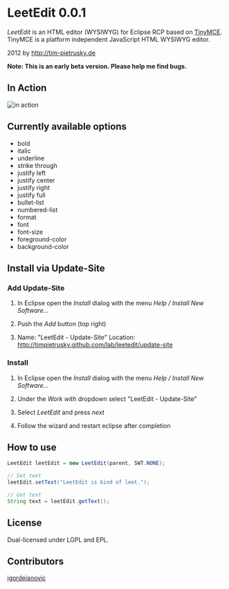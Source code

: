 # LeetEdit 0.0.1

*LeetEdit* is an HTML editor (WYSIWYG) for Eclipse RCP based on [TinyMCE](http://www.tinymce.com). TinyMCE is a platform independent JavaScript HTML WYSIWYG editor.

2012 by http://tim-pietrusky.de

**Note: This is an early beta version. Please help me find bugs.**

## In Action

![in action](http://tim-pietrusky.de/img/leetedit_preview.png)

## Currently available options

* bold
* italic
* underline
* strike through
* justify left
* justify center
* justify right
* justify full
* bullet-list
* numbered-list
* format
* font
* font-size
* foreground-color
* background-color

## Install via Update-Site

### Add Update-Site

1. In Eclipse open the *Install* dialog with the menu _*Help / Install New Software...*_

2. Push the *Add* button (top right)

3. Name: "LeetEdit - Update-Site"
   Location: http://timpietrusky.github.com/lab/leetedit/update-site

### Install

1. In Eclipse open the *Install* dialog with the menu _*Help / Install New Software...*_

2. Under the *Work with* dropdown select "LeetEdit - Update-Site"

3. Select *LeetEdit* and press _next_

4. Follow the wizard and restart eclipse after completion


## How to use

```java
LeetEdit leetEdit = new LeetEdit(parent, SWT.NONE);

// Set text
leetEdit.setText("LeetEdit is kind of leet.");

// Get text
String text = leetEdit.getText();
```

## License

Dual-licensed under LGPL and EPL.

## Contributors
[igordejanovic](http://github.com/igordejanovic)
